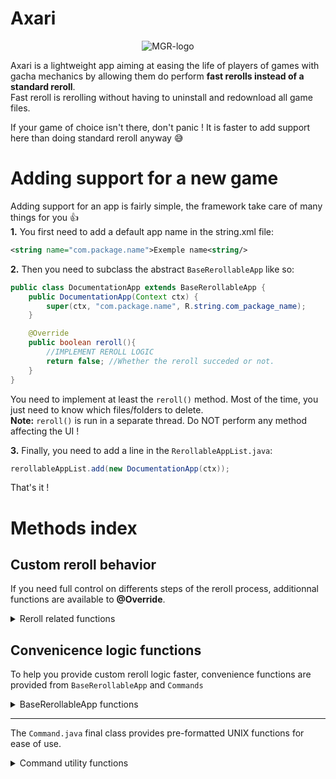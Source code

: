# Axari
<p align="center"><img src="https://i.ibb.co/r3dDvW9/MGR-logo.png" alt="MGR-logo" border="0"></p>

Axari is a lightweight app aiming at easing the life of players of games with gacha mechanics by allowing them do perform **fast rerolls instead of a standard reroll**. <br>
Fast reroll is rerolling without having to uninstall and redownload all game files.

If your game of choice isn't there, don't panic !
It is faster to add support here than doing standard reroll anyway :sweat_smile:


# Adding support for a new game
Adding support for an app is fairly simple, the framework take care of many things for you :thumbsup: <br>
**1.** You first need to add a default app name in the string.xml file:
``` xml
<string name="com.package.name">Exemple name<string/>
```
**2.** Then you need to subclass the abstract `BaseRerollableApp` like so:
```java
public class DocumentationApp extends BaseRerollableApp {  
	public DocumentationApp(Context ctx) {  
		super(ctx, "com.package.name", R.string.com_package_name);  
	}  

	@Override  
	public boolean reroll(){
		//IMPLEMENT REROLL LOGIC
		return false; //Whether the reroll succeded or not.  
	}  
}
```
You need to implement at least the `reroll()` method.
Most of the time, you just need to know which files/folders to delete. <br>
**Note:** `reroll()` is run in a separate thread. Do NOT perform any method affecting the UI !

**3.** Finally, you need to add a line in the `RerollableAppList.java`:
```java
rerollableAppList.add(new DocumentationApp(ctx));
```

That's it !


# Methods index

## Custom reroll behavior
If you need full control on differents steps of the reroll process, additionnal functions are available to **@Override**.
<details> <summary>Reroll related functions</summary>

```java
public void onPreReroll()
```
Called before  `reroll()` on the UI Thread
Use it to prepare the reroll or fix pottential issues that could occur during the reroll if not taken care of.
The default behavior kills the app about to be rerolled.

---
```java
public boolean reroll()
```
The reroll method itself, running on a separate Thread from the UI Thread.
**You have to implement the reroll custom logic here.**

**@return**: Whether or not the reroll succeeded.

---
```java
public boolean onPostReroll(boolean success)
```
Called after `reroll()` on the UI Thread.
**@success**: Whether or not `reroll()` succeeded

---
```java
public void onRerollSuccess()
```
Called if the the reroll succeeded, on the UI Thread.

---
```java
public void onRerollFail()
```
Called if the reroll failed, on the UI Thread

</details>

## Convenicence logic functions
To help you provide custom reroll logic faster, convenience functions are provided from `BaseRerollableApp` and `Commands`

<details><summary>BaseRerollableApp functions</summary>

```java
final public String getPrivateDataDir(int flag = 0)
```
**@return:** The app private data directory *(Traditionally /data/data/com.package.name)*

Since by default you get the root of an app directory, you are provided several flags to access the ususal directories inside it:
```java
DIR_SHARED_PREF, DIR_FILES, DIR_CACHE, DIR_DATABASES, DIR_APP_WEBVIEW
```

---
```java
final public String getPublicDataDir(int flag = 0)
```
**@return:** The app public data dir *(Traditionally /sdcard/Android/com.package.name)*


---
```java
final public String getAppName()
```
**@return:** The app name, either the default one or the official one if the app is available.

---
```java
final public String getAppPackageName()
```
**@return:** The app package name.

</details>

---
The `Command.java`  final class provides pre-formatted UNIX functions for ease of use.
<details> <summary>Command utility functions</summary>

---
```java
final public static boolean removeFile(String filePath)
```
Force remove the file at the provided path
**@return:** Whether the command succeeded

---
```java
final public static boolean removeFolder(String folderPath)
```
Force remove the folder at the provided path, regardless of its content.
**@return:** Whether the command succeeded

---
```java
final public static boolean execute(String command)
```
Execute the given UNIX command as a Super-User.
**@return:** Whether the command succeeded
</details>
